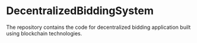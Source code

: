 # DecentralizedBiddingSystem
The repository contains the code for decentralized bidding application built using blockchain technologies.
